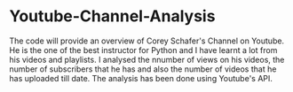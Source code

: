 # Youtube-Channel-Analysis
The code will provide an overview of Corey Schafer's Channel on Youtube.
He is the one of the best instructor for Python and I have learnt a lot from his videos and playlists.
I analysed the nnumber of views on his videos, the number of subscribers that he has and also the number of videos that he has uploaded till date. The analysis has been done using Youtube's API.
